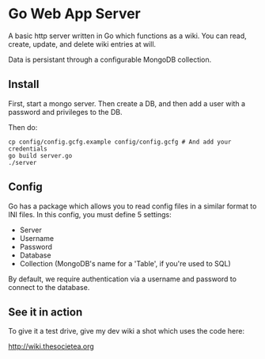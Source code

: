 # Go Web App Server

A basic http server written in Go which functions as a wiki. You can read,
create, update, and delete wiki entries at will.

Data is persistant through a configurable MongoDB collection.

## Install
First, start a mongo server. Then create a DB, and then add a user with a password and
privileges to the DB.

Then do:
```shell
cp config/config.gcfg.example config/config.gcfg # And add your credentials
go build server.go
./server
```

## Config

Go has a package which allows you to read config files in a similar format to
INI files. In this config, you must define 5 settings:

* Server
* Username
* Password
* Database
* Collection (MongoDB's name for a 'Table', if you're used to SQL)

By default, we require authentication via a username and password to connect to
the database.

## See it in action
To give it a test drive, give my dev wiki a shot which uses the code here:

http://wiki.thesocietea.org
